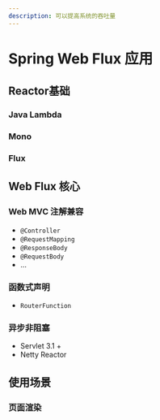 ```yaml
---
description: 可以提高系统的吞吐量
---
```


# Spring Web Flux 应用

## Reactor基础 

### Java Lambda

### Mono

### Flux

## Web Flux 核心

### Web MVC 注解兼容

* `@Controller`
* `@RequestMapping`
* `@ResponseBody`
* `@RequestBody`
* ...

### 函数式声明

* `RouterFunction`

### 异步非阻塞

* Servlet 3.1 +
* Netty Reactor

## 使用场景

### 页面渲染



